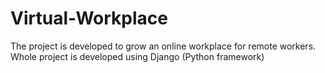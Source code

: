 # Virtual-Workplace
The project is developed to grow an online workplace for remote workers. Whole project is developed using Django (Python framework)
